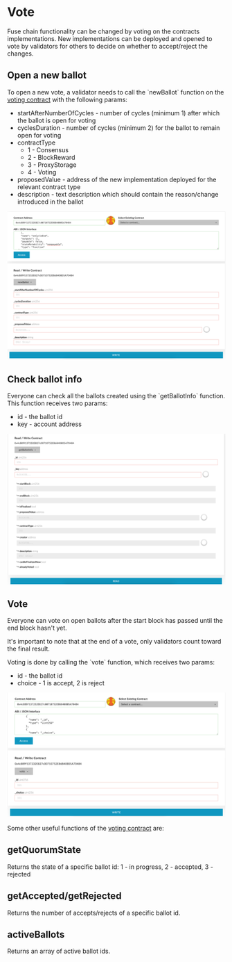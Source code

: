 # Vote

Fuse chain functionality can be changed by voting on the contracts implementations. New implementations can be deployed and opened to vote by validators for others to decide on whether to accept/reject the changes.

## Open a new ballot

To open a new vote, a validator needs to call the \`newBallot\` function on the [voting contract](https://explorer.fuse.io/address/0x4c889f137232E827c00710752E86840805A70484) with the following params:

* startAfterNumberOfCycles - number of cycles (minimum 1) after which the ballot is open for voting
* cyclesDuration - number of cycles (minimum 2) for the ballot to remain open for voting
* contractType
  * 1 - Consensus
  * 2 - BlockReward
  * 3 - ProxyStorage
  * 4 - Voting
* proposedValue - address of the new implementation deployed for the relevant contract type
* description - text description which should contain the reason/change introduced in the ballot

![new ballot](<../../.gitbook/assets/image (2).png>)

## Check ballot info

Everyone can check all the ballots created using the \`getBallotInfo\` function. This function receives two params:

* id - the ballot id
* key - account address

![getBallotInfo](<../../.gitbook/assets/image (22).png>)

## Vote

Everyone can vote on open ballots after the start block has passed until the end block hasn't yet.

It's important to note that at the end of a vote, only validators count toward the final result.

Voting is done by calling the \`vote\` function, which receives two params:

* id - the ballot id
* choice - 1 is accept, 2 is reject

![vote](<../../.gitbook/assets/image (18).png>)

Some other useful functions of the [voting contract](https://explorer.fuse.io/address/0x4c889f137232E827c00710752E86840805A70484) are:

## getQuorumState

Returns the state of a specific ballot id: 1 - in progress, 2 - accepted, 3 - rejected

## getAccepted/getRejected

Returns the number of accepts/rejects of a specific ballot id.

## activeBallots

Returns an array of active ballot ids.
